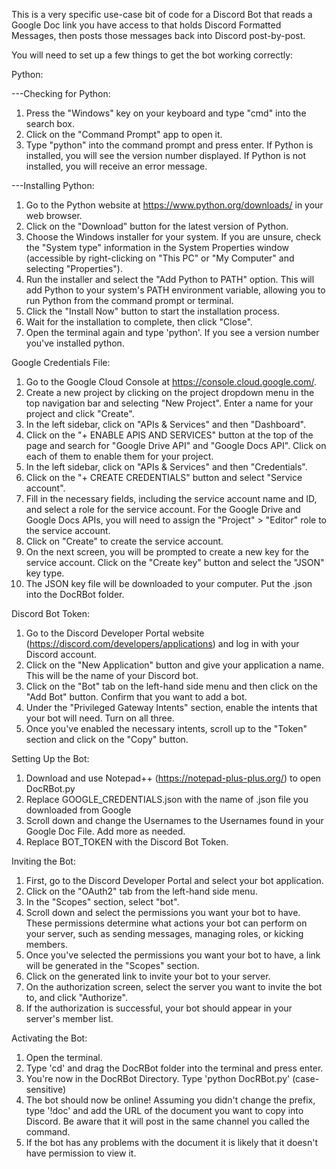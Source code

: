 This is a very specific use-case bit of code for a Discord Bot that reads a Google Doc link you have access to that holds Discord Formatted Messages, then posts those messages back into Discord post-by-post.  

You will need to set up a few things to get the bot working correctly:

Python:

---Checking for Python:
1. Press the "Windows" key on your keyboard and type "cmd" into the search box.
2. Click on the "Command Prompt" app to open it.
3. Type "python" into the command prompt and press enter.
If Python is installed, you will see the version number displayed. If Python is not installed, you will receive an error message.

---Installing Python:
1. Go to the Python website at https://www.python.org/downloads/ in your web browser.
2. Click on the "Download" button for the latest version of Python.
3. Choose the Windows installer for your system. If you are unsure, check the "System type" information in the System Properties window (accessible by right-clicking on "This PC" or "My Computer" and selecting "Properties").
4. Run the installer and select the "Add Python to PATH" option. This will add Python to your system's PATH environment variable, allowing you to run Python from the command prompt or terminal.
5. Click the "Install Now" button to start the installation process.
6. Wait for the installation to complete, then click "Close".
7. Open the terminal again and type 'python'. If you see a version number you've installed python.

Google Credentials File:
1. Go to the Google Cloud Console at https://console.cloud.google.com/.
2. Create a new project by clicking on the project dropdown menu in the top navigation bar and selecting "New Project". Enter a name for your project and click "Create".
3. In the left sidebar, click on "APIs & Services" and then "Dashboard".
4. Click on the "+ ENABLE APIS AND SERVICES" button at the top of the page and search for "Google Drive API" and "Google Docs API". Click on each of them to enable them for your project.
5. In the left sidebar, click on "APIs & Services" and then "Credentials".
6. Click on the "+ CREATE CREDENTIALS" button and select "Service account".
7. Fill in the necessary fields, including the service account name and ID, and select a role for the service account. For the Google Drive and Google Docs APIs, you will need to assign the "Project" > "Editor" role to the service account.
8. Click on "Create" to create the service account.
9. On the next screen, you will be prompted to create a new key for the service account. Click on the "Create key" button and select the "JSON" key type.
10. The JSON key file will be downloaded to your computer. Put the .json into the DocRBot folder.

Discord Bot Token:
1. Go to the Discord Developer Portal website (https://discord.com/developers/applications) and log in with your Discord account.
2. Click on the "New Application" button and give your application a name. This will be the name of your Discord bot.
3. Click on the "Bot" tab on the left-hand side menu and then click on the "Add Bot" button. Confirm that you want to add a bot.
4. Under the "Privileged Gateway Intents" section, enable the intents that your bot will need. Turn on all three.
5. Once you've enabled the necessary intents, scroll up to the "Token" section and click on the "Copy" button.

Setting Up the Bot:
1. Download and use Notepad++ (https://notepad-plus-plus.org/) to open DocRBot.py
2. Replace GOOGLE_CREDENTIALS.json with the name of .json file you downloaded from Google
3. Scroll down and change the Usernames to the Usernames found in your Google Doc File. Add more as needed.
4. Replace BOT_TOKEN with the Discord Bot Token.

Inviting the Bot:
1. First, go to the Discord Developer Portal and select your bot application.
2. Click on the "OAuth2" tab from the left-hand side menu.
3. In the "Scopes" section, select "bot".
4. Scroll down and select the permissions you want your bot to have. These permissions determine what actions your bot can perform on your server, such as sending messages, managing roles, or kicking members.
5. Once you've selected the permissions you want your bot to have, a link will be generated in the "Scopes" section.
6. Click on the generated link to invite your bot to your server.
7. On the authorization screen, select the server you want to invite the bot to, and click "Authorize".
8. If the authorization is successful, your bot should appear in your server's member list.

Activating the Bot:
1. Open the terminal.
2. Type 'cd' and drag the DocRBot folder into the terminal and press enter.
3. You're now in the DocRBot Directory. Type 'python DocRBot.py' (case-sensitive)
4. The bot should now be online! Assuming you didn't change the prefix, type '!doc' and add the URL of the document you want to copy into Discord. Be aware that it will post in the same channel you called the command.
5. If the bot has any problems with the document it is likely that it doesn't have permission to view it. 
